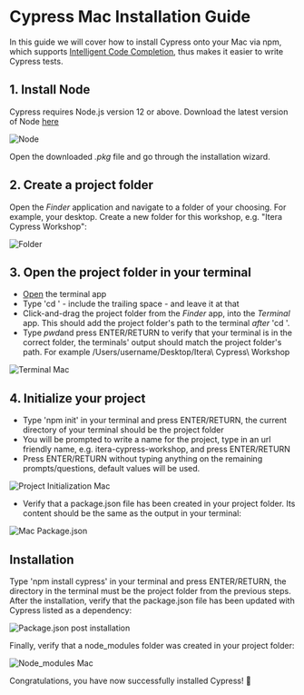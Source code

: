 # Cypress Mac Installation Guide

In this guide we will cover how to install Cypress onto your Mac via npm, which supports [Intelligent Code Completion](https://docs.cypress.io/guides/tooling/intelligent-code-completion.html#Set-up-in-your-Dev-Environment), thus makes it easier to write Cypress tests. 

## 1. Install Node
Cypress requires Node.js version 12 or above. Download the latest version of Node [here](https://nodejs.org/en/)

![Node](https://i.imgur.com/7OnS70e.png)

Open the downloaded *.pkg* file and go through the installation wizard.

## 2. Create a project folder
Open the *Finder* application and navigate to a folder of your choosing. For example, your desktop. Create a new folder for this workshop, e.g. "Itera Cypress Workshop":

![Folder](https://i.imgur.com/9u2sOiE.png)

## 3. Open the project folder in your terminal
- [Open](https://www.makeuseof.com/open-terminal-on-mac/) the terminal app
 - Type 'cd ' - include the trailing space - and leave it at that
 - Click-and-drag the project folder from the *Finder* app, into the *Terminal* app. This should add the project folder's path to the terminal *after* 'cd '. 
 - Type *pwd*and press ENTER/RETURN to verify that your terminal is in the correct folder, the terminals' output should match the project folder's path. For example /Users/username/Desktop/Itera\ Cypress\ Workshop

![Terminal Mac](https://i.imgur.com/Zsx4oiQ.png)

## 4. Initialize your project
- Type 'npm init' in your terminal and press ENTER/RETURN, the current directory of your terminal should be the project folder
- You will be prompted to write a name for the project, type in an url friendly name, e.g. itera-cypress-workshop, and press ENTER/RETURN
- Press ENTER/RETURN without typing anything on the remaining prompts/questions, default values will be used.

![Project Initialization Mac](https://i.imgur.com/zXn8g2w.png)
- Verify that a package.json file has been created in your project folder. Its content should be the same as the output in your terminal: 

![Mac Package.json](https://i.imgur.com/ypZ4ECz.png)

## Installation
Type 'npm install cypress' in your terminal and press ENTER/RETURN, the directory in the terminal must be the project folder from the previous steps. After the installation, verify that the package.json file has been updated with Cypress listed as a dependency:

![Package.json post installation](https://i.imgur.com/vNhw3C7.png)

Finally, verify that a node_modules folder was created in your project folder:

![Node_modules Mac](https://i.imgur.com/kN0Wq5I.png)

Congratulations, you have now successfully installed Cypress! 🎉
